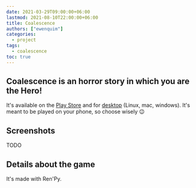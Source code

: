 ```yaml
---
date: 2021-03-29T09:00:00+06:00
lastmod: 2021-08-10T22:00:00+06:00
title: Coalescence
authors: ["ewenquim"]
categories:
  - project
tags:
  - coalescence
toc: true
---
```


## Coalescence is an horror story in which **you** are the Hero!

It's available on the [Play Store](https://play.google.com/store/apps/details?id=com.coal) and for [desktop](https://amethysts.itch.io/coalescence) (Linux, mac, windows). It's meant to be played on your phone, so choose wisely 😉

## Screenshots

TODO

## Details about the game

It's made with Ren'Py.
